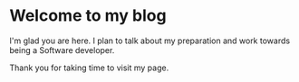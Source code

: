 # Welcome to my blog

I'm glad you are here. I plan to talk about my preparation and work towards being a Software developer.

Thank you for taking time to visit my page.
